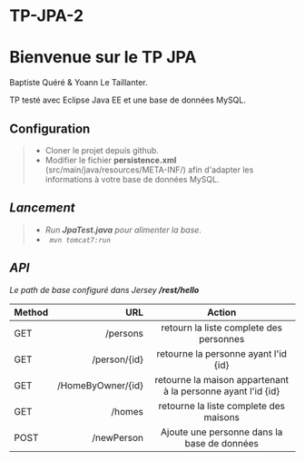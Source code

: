 # TP-JPA-2

Bienvenue sur le TP JPA
===================

Baptiste Quéré & Yoann Le Taillanter.

TP testé avec Eclipse Java EE et une base de données MySQL.

 <i class="icon-cog"></i>**Configuration**
-------------------------

> - Cloner le projet depuis github.
> - Modifier le fichier **persistence.xml** (src/main/java/resources/META-INF/) afin d'adapter les informations à votre base de données MySQL.


<i class="icon-refresh">**Lancement** 
-------------------------

> - Run **JpaTest.java** pour alimenter la base.
> - ``` mvn tomcat7:run```
> 

**API** 
-----------
Le path de base configuré dans Jersey **/rest/hello**

| Method     | URL | Action   |
| :------- | ----: | :---: |
| GET    | /persons  |  retourn la liste complete des personnes   |
| GET     | /person/{id}   |  retourne la personne ayant l'id {id}  |
| GET     | /HomeByOwner/{id}   |  retourne la maison appartenant à la personne ayant l'id {id}  |
| GET    | /homes  |  retourne la liste complete des maisons   |
| POST    | /newPerson  |  Ajoute une personne dans la base de données |
